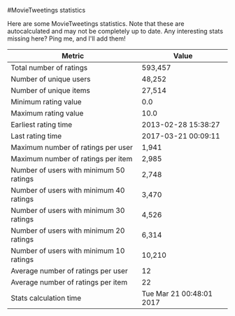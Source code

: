 #MovieTweetings statistics

Here are some MovieTweetings statistics. Note that these are autocalculated and may not be completely up to date. Any interesting stats missing here? Ping me, and I'll add them!

Metric | Value
--- | ---
Total number of ratings                 | 593,457
Number of unique users                  | 48,252
Number of unique items                  | 27,514
Minimum rating value                    | 0.0
Maximum rating value                    | 10.0
Earliest rating time                    | 2013-02-28 15:38:27
Last rating time                        | 2017-03-21 00:09:11
Maximum number of ratings per user      | 1,941
Maximum number of ratings per item      | 2,985
Number of users with minimum 50 ratings | 2,748
Number of users with minimum 40 ratings | 3,470
Number of users with minimum 30 ratings | 4,526
Number of users with minimum 20 ratings | 6,314
Number of users with minimum 10 ratings | 10,210
Average number of ratings per user      | 12
Average number of ratings per item      | 22
Stats calculation time                  | Tue Mar 21 00:48:01 2017


